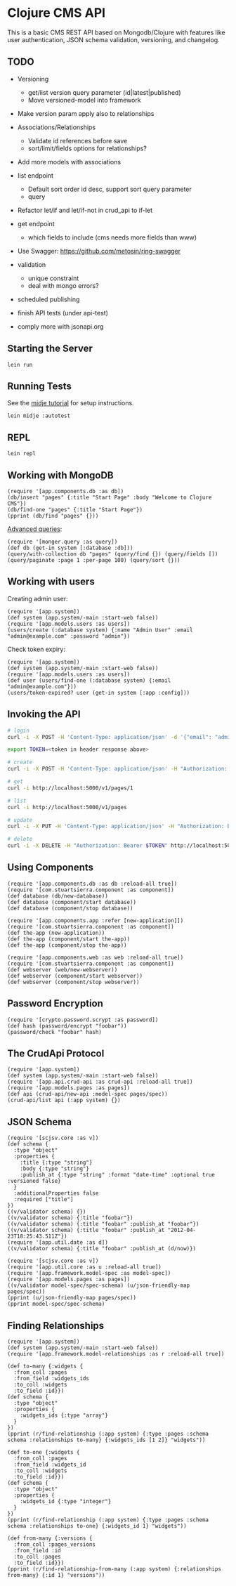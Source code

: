 # Clojure CMS API

This is a basic CMS REST API based on Mongodb/Clojure with features like user authentication,
JSON schema validation, versioning, and changelog.

## TODO

* Versioning
  * get/list version query parameter (id|latest|published)
  * Move versioned-model into framework

* Make version param apply also to relationships

* Associations/Relationships
  * Validate id references before save
  * sort/limit/fields options for relationships?

* Add more models with associations

* list endpoint
  * Default sort order id desc, support sort query parameter
  * query

* Refactor let/if and let/if-not in crud_api to if-let

* get endpoint
  * which fields to include (cms needs more fields than www)

* Use Swagger: https://github.com/metosin/ring-swagger

* validation
  * unique constraint
  * deal with mongo errors?

* scheduled publishing

* finish API tests (under api-test)

* comply more with jsonapi.org

## Starting the Server

```
lein run
```

## Running Tests

See the [midje tutorial](https://github.com/marick/Midje/wiki/A-tutorial-introduction) for setup instructions.

```
lein midje :autotest
```

## REPL

```
lein repl
```

## Working with MongoDB

```
(require '[app.components.db :as db])
(db/insert "pages" {:title "Start Page" :body "Welcome to Clojure CMS"})
(db/find-one "pages" {:title "Start Page"})
(pprint (db/find "pages" {}))
```

[Advanced queries](http://clojuremongodb.info/articles/getting_started.html#using_mongodb_query_operators):

```
(require '[monger.query :as query])
(def db (get-in system [:database :db]))
(query/with-collection db "pages" (query/find {}) (query/fields []) (query/paginate :page 1 :per-page 100) (query/sort {}))
```

## Working with users

Creating admin user:

```
(require '[app.system])
(def system (app.system/-main :start-web false))
(require '[app.models.users :as users])
(users/create (:database system) {:name "Admin User" :email "admin@example.com" :password "admin"})
```

Check token expiry:

```
(require '[app.system])
(def system (app.system/-main :start-web false))
(require '[app.models.users :as users])
(def user (users/find-one (:database system) {:email "admin@example.com"}))
(users/token-expired? user (get-in system [:app :config]))
```

## Invoking the API

```bash
# login
curl -i -X POST -H 'Content-Type: application/json' -d '{"email": "admin@example.com", "password": "admin"}' http://localhost:5000/v1/login

export TOKEN=<token in header response above>

# create
curl -i -X POST -H 'Content-Type: application/json' -H "Authorization: Bearer $TOKEN" -d '{"pages": {"title": "foo", "body": "bar"}}' http://localhost:5000/v1/pages

# get
curl -i http://localhost:5000/v1/pages/1

# list
curl -i http://localhost:5000/v1/pages

# update
curl -i -X PUT -H 'Content-Type: application/json' -H "Authorization: Bearer $TOKEN" -d '{"pages": {"title": "foo EDIT"}}' http://localhost:5000/v1/pages/1

# delete
curl -i -X DELETE -H "Authorization: Bearer $TOKEN" http://localhost:5000/v1/pages/1
```

## Using Components

```
(require '[app.components.db :as db :reload-all true])
(require '[com.stuartsierra.component :as component])
(def database (db/new-database))
(def database (component/start database))
(def database (component/stop database))
```

```
(require '[app.components.app :refer [new-application]])
(require '[com.stuartsierra.component :as component])
(def the-app (new-application))
(def the-app (component/start the-app))
(def the-app (component/stop the-app))
```

```
(require '[app.components.web :as web :reload-all true])
(require '[com.stuartsierra.component :as component])
(def webserver (web/new-webserver))
(def webserver (component/start webserver))
(def webserver (component/stop webserver))
```

## Password Encryption

```
(require '[crypto.password.scrypt :as password])
(def hash (password/encrypt "foobar"))
(password/check "foobar" hash)
```

## The CrudApi Protocol

```
(require '[app.system])
(def system (app.system/-main :start-web false))
(require '[app.api.crud-api :as crud-api :reload-all true])
(require '[app.models.pages :as pages])
(def api (crud-api/new-api :model-spec pages/spec))
(crud-api/list api (:app system) {})
```

## JSON Schema

```
(require '[scjsv.core :as v])
(def schema {
  :type "object"
  :properties {
    :title {:type "string"}
    :body {:type "string"}
    :publish_at {:type "string" :format "date-time" :optional true :versioned false}
  }
  :additionalProperties false
  :required ["title"]
})
((v/validator schema) {})
((v/validator schema) {:title "foobar"})
((v/validator schema) {:title "foobar" :publish_at "foobar"})
((v/validator schema) {:title "foobar" :publish_at "2012-04-23T18:25:43.511Z"})
(require '[app.util.date :as d])
((v/validator schema) {:title "foobar" :publish_at (d/now)})
```

```
(require '[scjsv.core :as v])
(require '[app.util.core :as u :reload-all true])
(require '[app.framework.model-spec :as model-spec])
(require '[app.models.pages :as pages])
((v/validator model-spec/spec-schema) (u/json-friendly-map pages/spec))
(pprint (u/json-friendly-map pages/spec))
(pprint model-spec/spec-schema)
```

## Finding Relationships

```
(require '[app.system])
(def system (app.system/-main :start-web false))
(require '[app.framework.model-relationships :as r :reload-all true])

(def to-many {:widgets {
  :from_coll :pages
  :from_field :widgets_ids
  :to_coll :widgets
  :to_field :id}})
(def schema {
  :type "object"
  :properties {
    :widgets_ids {:type "array"}
  }
})
(pprint (r/find-relationship (:app system) {:type :pages :schema schema :relationships to-many} {:widgets_ids [1 2]} "widgets"))

(def to-one {:widgets {
  :from_coll :pages
  :from_field :widgets_id
  :to_coll :widgets
  :to_field :id}})
(def schema {
  :type "object"
  :properties {
    :widgets_id {:type "integer"}
  }
})
(pprint (r/find-relationship (:app system) {:type :pages :schema schema :relationships to-one} {:widgets_id 1} "widgets"))

(def from-many {:versions {
  :from_coll :pages_versions
  :from_field :id
  :to_coll :pages
  :to_field :id}})
(pprint (r/find-relationship-from-many (:app system) {:relationships from-many} {:id 1} "versions"))
```

